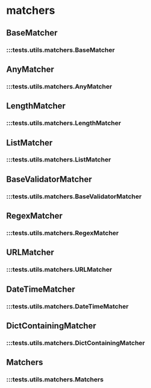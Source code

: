 # matchers

## BaseMatcher

### :::tests.utils.matchers.BaseMatcher

## AnyMatcher

### :::tests.utils.matchers.AnyMatcher

## LengthMatcher

### :::tests.utils.matchers.LengthMatcher

## ListMatcher

### :::tests.utils.matchers.ListMatcher

## BaseValidatorMatcher

### :::tests.utils.matchers.BaseValidatorMatcher

## RegexMatcher

### :::tests.utils.matchers.RegexMatcher

## URLMatcher

### :::tests.utils.matchers.URLMatcher

## DateTimeMatcher

### :::tests.utils.matchers.DateTimeMatcher

## DictContainingMatcher

### :::tests.utils.matchers.DictContainingMatcher

## Matchers

### :::tests.utils.matchers.Matchers

